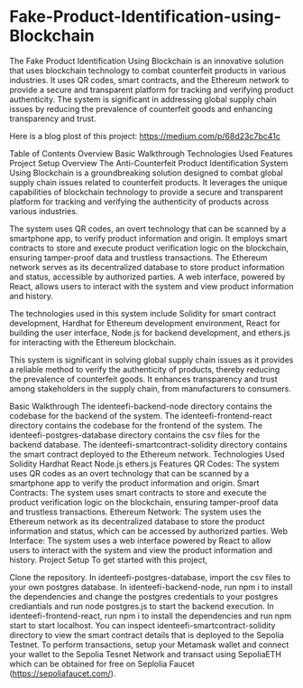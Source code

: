 # Fake-Product-Identification-using-Blockchain
The Fake Product Identification Using Blockchain is an innovative solution that uses blockchain technology to combat counterfeit products in various industries. It uses QR codes, smart contracts, and the Ethereum network to provide a secure and transparent platform for tracking and verifying product authenticity. The system is significant in addressing global supply chain issues by reducing the prevalence of counterfeit goods and enhancing transparency and trust.

Here is a blog plost of this project: https://medium.com/p/68d23c7bc41c

Table of Contents
Overview
Basic Walkthrough
Technologies Used
Features
Project Setup
Overview
The Anti-Counterfeit Product Identification System Using Blockchain is a groundbreaking solution designed to combat global supply chain issues related to counterfeit products. It leverages the unique capabilities of blockchain technology to provide a secure and transparent platform for tracking and verifying the authenticity of products across various industries.

The system uses QR codes, an overt technology that can be scanned by a smartphone app, to verify product information and origin. It employs smart contracts to store and execute product verification logic on the blockchain, ensuring tamper-proof data and trustless transactions. The Ethereum network serves as its decentralized database to store product information and status, accessible by authorized parties. A web interface, powered by React, allows users to interact with the system and view product information and history.

The technologies used in this system include Solidity for smart contract development, Hardhat for Ethereum development environment, React for building the user interface, Node.js for backend development, and ethers.js for interacting with the Ethereum blockchain.

This system is significant in solving global supply chain issues as it provides a reliable method to verify the authenticity of products, thereby reducing the prevalence of counterfeit goods. It enhances transparency and trust among stakeholders in the supply chain, from manufacturers to consumers.

Basic Walkthrough
The identeefi-backend-node directory contains the codebase for the backend of the system.
The identeefi-frontend-react directory contains the codebase for the frontend of the system.
The identeefi-postgres-database directory contains the csv files for the backend database.
The identeefi-smartcontract-solidity directory contains the smart contract deployed to the Ethereum network.
Technologies Used
Solidity
Hardhat
React
Node.js
ethers.js
Features
QR Codes: The system uses QR codes as an overt technology that can be scanned by a smartphone app to verify the product information and origin.
Smart Contracts: The system uses smart contracts to store and execute the product verification logic on the blockchain, ensuring tamper-proof data and trustless transactions.
Ethereum Network: The system uses the Ethereum network as its decentralized database to store the product information and status, which can be accessed by authorized parties.
Web Interface: The system uses a web interface powered by React to allow users to interact with the system and view the product information and history.
Project Setup
To get started with this project,

Clone the repository.
In identeefi-postgres-database, import the csv files to your own postgres database.
In identeefi-backend-node, run npm i to install the dependencies and change the postgres credentials to your postgres crediantials and run node postgres.js to start the backend execution.
In identeefi-frontend-react, run npm i to install the dependencies and run npm start to start localhost.
You can inspect identeefi-smartcontract-solidity directory to view the smart contract details that is deployed to the Sepolia Testnet.
To perform transactions, setup your Metamask wallet and connect your wallet to the Sepolia Tesnet Network and transact using SepoliaETH which can be obtained for free on Seplolia Faucet (https://sepoliafaucet.com/).
